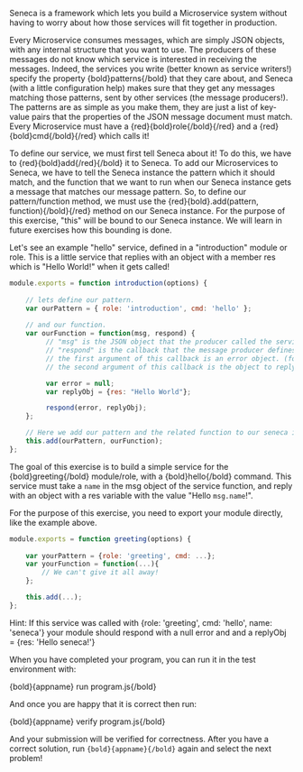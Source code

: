 Seneca is a framework which lets you build a Microservice system without having
to worry about how those services will fit together in production.

Every Microservice consumes messages, which are simply JSON objects, with any
internal structure that you want to use.
The producers of these messages do not know which service is interested in
receiving the messages. Indeed, the services you write (better known as service
writers!) specify the property {bold}patterns{/bold} that they care about, and Seneca (with 
a little configuration help) makes sure that they get any messages matching those
patterns, sent by other services (the message producers!).
The patterns are as simple as you make them, they are just a list of key-value
pairs that the properties of the JSON message document must match. Every Microservice
must have a {red}{bold}role{/bold}{/red} and a {red}{bold}cmd{/bold}{/red} which calls it!

To define our service, we must first tell Seneca about it! To do this, we 
have to {red}{bold}add{/red}{/bold} it to Seneca. To add our Microservices to Seneca, we have to tell
the Seneca instance the pattern which it should match, and the function that we
want to run when our Seneca instance gets a message that matches our message
pattern. So, to define our pattern/function method, we must use the
{red}{bold}.add(pattern, function){/bold}{/red} method on our Seneca instance. For the purpose of this
exercise, "this" will be bound to our Seneca instance. We will learn in future
exercises how this bounding is done.

Let's see an example "hello" service, defined in a "introduction" module or role.
This is a little service that replies with an object with a member res which is "Hello World!" when it gets called!

```javascript
module.exports = function introduction(options) {
    
    // lets define our pattern.
    var ourPattern = { role: 'introduction', cmd: 'hello' };
    
    // and our function.
    var ourFunction = function(msg, respond) { 
         // "msg" is the JSON object that the producer called the service with.
         // "respond" is the callback that the message producer defines when it calls the service.
         // the first argument of this callback is an error object. (following the error back nodejs pattern)
         // the second argument of this callback is the object to reply with.

         var error = null;
         var replyObj = {res: "Hello World"};

         respond(error, replyObj);
    };

    // Here we add our pattern and the related function to our seneca instance!
    this.add(ourPattern, ourFunction);
};
```

The goal of this exercise is to build a simple service for the {bold}greeting{/bold} module/role, with a {bold}hello{/bold} command.
This service must take a `name` in the msg object of the service function, 
and reply with an object with a res variable with the value "Hello `msg.name`!".

For the purpose of this exercise, you need to export your module directly, like the example above.

``` javascript
module.exports = function greeting(options) {
    
    var yourPattern = {role: 'greeting', cmd: ...};
    var yourFunction = function(...){
        // We can't give it all away!
    };

    this.add(...);
};
```

Hint: 
If this service was called with {role: 'greeting', cmd: 'hello', name: 'seneca'}
your module should respond with a null error and and a replyObj = {res: 'Hello seneca!'}

When you have completed your program, you can run it in the test environment with:

  {bold}{appname} run program.js{/bold}

And once you are happy that it is correct then run:

  {bold}{appname} verify program.js{/bold}

And your submission will be verified for correctness. After you have
a correct solution, run `{bold}{appname}{/bold}` again and select the next problem!

